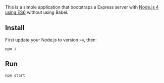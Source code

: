 This is a simple application that bootstraps a Express server with [Node.js 4 using ES6](https://nodejs.org/en/docs/es6/) without using Babel.

## Install

First update your Node.js to version `>4`, then:

```
npm i
```

## Run

```
npm start
```
